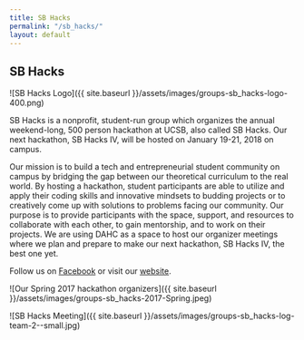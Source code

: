 ```yaml
---
title: SB Hacks
permalink: "/sb_hacks/"
layout: default
---
```


## SB Hacks

![SB Hacks Logo]({{ site.baseurl }}/assets/images/groups-sb_hacks-logo-400.png)

SB Hacks is a nonprofit, student-run group which organizes the annual weekend-long, 500 person hackathon at UCSB, also called SB Hacks. Our next hackathon, SB Hacks IV, will be hosted on January 19-21, 2018 on campus.

Our mission is to build a tech and entrepreneurial student community on campus by bridging the gap between our theoretical curriculum to the real world. By hosting a hackathon, student participants are able to utilize and apply their coding skills and innovative mindsets to budding projects or to creatively come up with solutions to problems facing our community. Our purpose is to provide participants with the space, support, and resources to collaborate with each other, to gain mentorship, and to work on their projects‌. We are using DAHC as a space to host our organizer meetings where we plan and prepare to make our next hackathon, SB Hacks IV, the best one yet. 

Follow us on [Facebook](https://www.facebook.com/ucsbhacks/) or visit our [website](http://www.sbhacks.com/).

![Our Spring 2017 hackathon organizers]({{ site.baseurl }}/assets/images/groups-sb_hacks-2017-Spring.jpeg)

![SB Hacks Meeting]({{ site.baseurl }}/assets/images/groups-sb_hacks-log-team-2--small.jpg)
